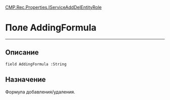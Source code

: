 ﻿---
Link: CMP.Rec.Properties.IServiceAddDelEntityRole.@AddingFormula
---

<!---  Навигация
[Имя проекта](#) :
-->
[CMP.Rec.Properties.IServiceAddDelEntityRole](Default)

# Поле AddingFormula
---

## Описание

    field AddingFormula :String

<!--
## Аргументы{#Args}

### Аргумент1

Описание аргумента 1
-->

## Назначение

Формула добавления/удаления.

<!--
## Пример

    AddingFormula...
-->

